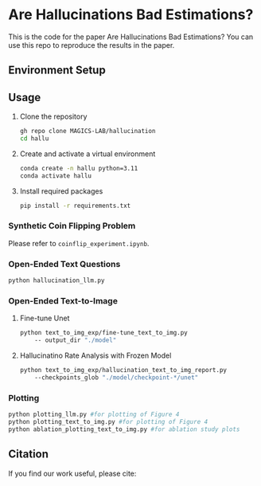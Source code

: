 # Are Hallucinations Bad Estimations?

This is the code for the paper Are Hallucinations Bad Estimations? You can use this repo to reproduce the results in the paper.

## Environment Setup

## Usage
1. Clone the repository
    ```bash
    gh repo clone MAGICS-LAB/hallucination
    cd hallu
    ```
2. Create and activate a virtual environment
    ```bash
    conda create -n hallu python=3.11
    conda activate hallu
    ```
3. Install required packages
    ```bash
    pip install -r requirements.txt
    ```

### Synthetic Coin Flipping Problem
Please refer to ```coinflip_experiment.ipynb```.

### Open-Ended Text Questions
```bash
python hallucination_llm.py
```

### Open-Ended Text-to-Image

1. Fine-tune Unet
    ```bash
    python text_to_img_exp/fine-tune_text_to_img.py
        -- output_dir "./model"
    ```
2. Hallucinatino Rate Analysis with Frozen Model
    ```bash
    python text_to_img_exp/hallucination_text_to_img_report.py                  
        --checkpoints_glob "./model/checkpoint-*/unet"
    ```

### Plotting
```bash
python plotting_llm.py #for plotting of Figure 4
python plotting_text_to_img.py #for plotting of Figure 4
python ablation_plotting_text_to_img.py #for ablation study plots
```

## Citation
If you find our work useful, please cite:

